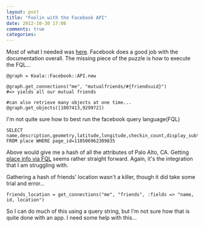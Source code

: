 ```yaml
---
layout: post
title: "Foolin with the Facebook API"
date: 2012-10-30 17:08
comments: true
categories: 
---
```


Most of what I needed was [here](https://github.com/arsduo/koala/wiki/Graph-API). Facebook does a good job with the documentation overall. The missing piece of the puzzle is how to execute the FQL...

```
@graph = Koala::Facebook::API.new

@graph.get_connections("me", "mutualfriends/#{friendsuid}")
#=> yields all our mutual friends

#can also retrieve many objects at one time...
@graph.get_objects([1007413,929972])
```

I'm not quite sure how to best run the facebook query language(FQL)
```
SELECT name,description,geometry,latitude,longitude,checkin_count,display_subtext FROM place WHERE page_id=110506962309835
```
Above would give me a hash of all the attributes of Palo Alto, CA. Getting [place info via FQL](http://developers.facebook.com/docs/reference/fql/place/) seems rather straight forward. Again, it's the integration that I am struggling with.

Gathering a hash of friends' location wasn't a killer, though it did take some trial and error...
```
friends_location = get_connections("me", "friends", :fields => "name, id, location")
```


So I can do much of this using a query string, but I'm not sure how that is quite done with an app. I need some help with this... 